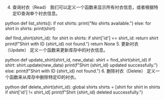 4. 查询衬衣（Read）
我们可以定义一个函数来显示所有衬衣信息，或者根据特定ID查询单个衬衣信息。

python
def list_shirts():
    if not shirts:
        print("No shirts available.")
    else:
        for shirt in shirts:
            print(shirt)
 
def find_shirt(shirt_id):
    for shirt in shirts:
        if shirt['id'] == shirt_id:
            return shirt
    print(f"Shirt with ID {shirt_id} not found.")
    return None
5. 更新衬衣（Update）
定义一个函数来更新库存中的衬衣信息。

python
def update_shirt(shirt_id, new_data):
    shirt = find_shirt(shirt_id)
    if shirt:
        shirt.update(new_data)
        print(f"Shirt {shirt_id} updated successfully.")
    else:
        print(f"Shirt with ID {shirt_id} not found.")
6. 删除衬衣（Delete）
定义一个函数来从库存中删除特定ID的衬衣。

python
def delete_shirt(shirt_id):
    global shirts
    shirts = [shirt for shirt in shirts if shirt['id'] != shirt_id]
    print(f"Shirt {shirt_id} deleted successfully.")
